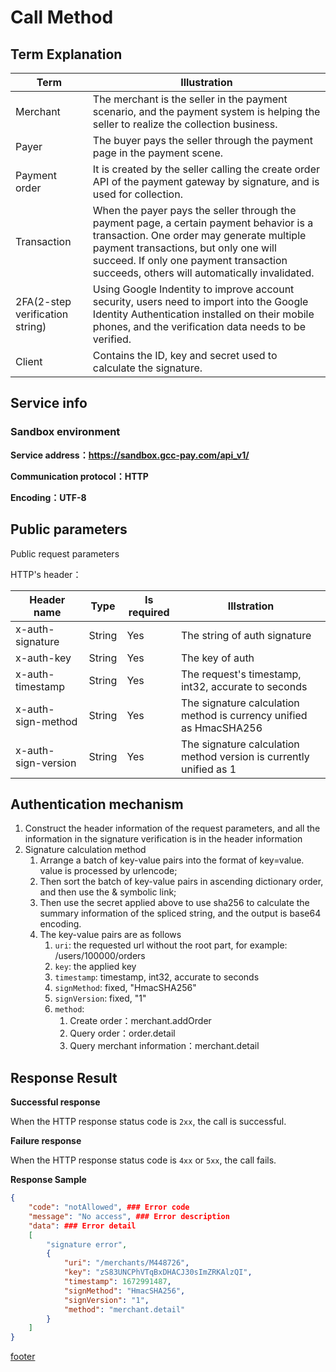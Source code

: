 # Call Method

## Term Explanation

| Term                            | Illustration                                                 |
| ------------------------------- | ------------------------------------------------------------ |
| Merchant                        | The merchant is the seller in the payment scenario, and the payment system is helping the seller to realize the collection business. |
| Payer                           | The buyer pays the seller through the payment page in the payment scene. |
| Payment order                   | It is created by the seller calling the create order API of the payment gateway by signature, and is used for collection. |
| Transaction                     | When the payer pays the seller through the payment page, a certain payment behavior is a transaction. One order may generate multiple payment transactions, but only one will succeed. If only one payment transaction succeeds, others will automatically invalidated. |
| 2FA(2-step verification string) | Using Google Indentity to improve account security, users need to import into the Google Identity Authentication installed on their mobile phones, and the verification data needs to be verified. |
| Client                          | Contains the ID, key and secret used to calculate the signature. |

## Service info

### Sandbox environment

**Service address：https://sandbox.gcc-pay.com/api_v1/**

**Communication protocol：HTTP**

**Encoding：UTF-8**

## Public parameters

Public request parameters

HTTP's header：

| Header name         | Type   | Is required | Illstration                                                  |
| ------------------- | ------ | ----------- | ------------------------------------------------------------ |
| x-auth-signature    | String | Yes         | The string of auth signature                                 |
| x-auth-key          | String | Yes         | The key of auth                                              |
| x-auth-timestamp    | String | Yes         | The request's timestamp, int32, accurate to seconds          |
| x-auth-sign-method  | String | Yes         | The signature calculation method is currency unified as HmacSHA256 |
| x-auth-sign-version | String | Yes         | The signature calculation method version is currently unified as 1 |

## Authentication mechanism

1. Construct the header information of the request parameters, and all the information in the signature verification is in the header information
2. Signature calculation method
   1. Arrange a batch of key-value pairs into the format of key=value. value is processed by urlencode;
   2. Then sort the batch of key-value pairs in ascending dictionary order, and then use the & symbolic link;
   3. Then use the secret applied above to use sha256 to calculate the summary information of the spliced string, and the output is base64 encoding.
   4. The key-value pairs are as follows
      1. `uri`: the requested url without the root part, for example: /users/100000/orders
      2. `key`: the applied key
      3. `timestamp`: timestamp, int32, accurate to seconds
      4. `signMethod`: fixed, "HmacSHA256"
      5. `signVersion`: fixed, "1" 
      6. `method`: 
         1. Create order：merchant.addOrder
         2. Query order：order.detail
         3. Query merchant information：merchant.detail

## Response Result

**Successful response**

When the HTTP response status code is `2xx`, the call is successful.

**Failure response**

When the HTTP response status code is `4xx` or `5xx`, the call fails.

**Response Sample**

```json
{
    "code": "notAllowed", ### Error code
    "message": "No access", ### Error description
    "data": ### Error detail
    [
        "signature error",
        {
            "uri": "/merchants/M448726",
            "key": "zS83UNCPhVTqBxDHACJ30sImZRKAlzQI",
            "timestamp": 1672991487,
            "signMethod": "HmacSHA256",
            "signVersion": "1",
            "method": "merchant.detail"
        }
    ]
}
```

[footer](../../_common/zh-cn/_footer.md ':include')